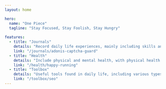 ```yaml
---
layout: home

hero:
  name: "One Piece"
  tagline: "Stay Focused, Stay Foolish, Stay Hungry"
  
features:
  - title: "Journals"
    details: "Record daily life experiences, mainly including skills and insights."
    link: "/journals/adonis-captcha-guard"
  - title: "Health"
    details: "Include physical and mental health, with physical health covering exercise and diet, and mental well-being encompassing reading."
    link: "/health/happy-running"
  - title: "Toolbox"
    details: "Useful tools found in daily life, including various types such as AI, SEO, and more."
    link: "/toolbox/seo"
---
```

